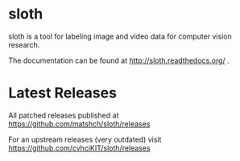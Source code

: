 sloth
=====

sloth is a tool for labeling image and video data for computer vision research.

The documentation can be found at http://sloth.readthedocs.org/ .

Latest Releases
===============

All patched releases published at https://github.com/matshch/sloth/releases

For an upstream releases (very outdated) visit https://github.com/cvhciKIT/sloth/releases
